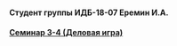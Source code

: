 #### Студент группы ИДБ-18-07 Еремин И.А.
#### [Семинар 3-4 (Деловая игра)](https://github.com/NAF-FLY/vadim.github.io/wiki/Деловая-игра-(Семинар-3-4))

